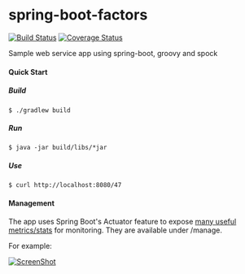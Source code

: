 spring-boot-factors
===========================

[![Build Status](https://travis-ci.org/ericdahl/spring-boot-factors.png?branch=master)](https://travis-ci.org/ericdahl/spring-boot-factors) [![Coverage Status](https://coveralls.io/repos/ericdahl/spring-boot-factors/badge.png)](https://coveralls.io/r/ericdahl/spring-boot-factors)

Sample web service app using spring-boot, groovy and spock

#### Quick Start
##### Build
```$ ./gradlew build```
##### Run
```$ java -jar build/libs/*jar```
##### Use
```$ curl http://localhost:8080/47```
#### Management
The app uses Spring Boot's Actuator feature to expose [many useful metrics/stats](http://docs.spring.io/spring-boot/docs/current-SNAPSHOT/reference/htmlsingle/#production-ready-endpoints) for monitoring. They
are available under /manage.

For example:

[![ScreenShot](https://raw.githubusercontent.com/ericdahl/spring-boot-factors/gh-pages/actuator-thumb.png)](https://raw.githubusercontent.com/ericdahl/spring-boot-factors/gh-pages/actuator.png)
